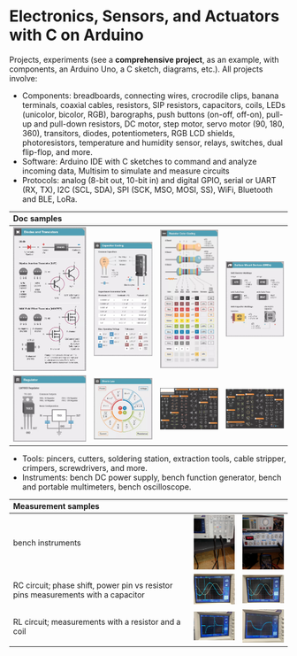 # Electronics, Sensors, and Actuators with C on Arduino

Projects, experiments (see a **comprehensive project**, as an example, with components, an Arduino Uno, a C sketch, diagrams, etc.). All projects involve:

- Components: breadboards, connecting wires, crocrodile clips, banana terminals, coaxial cables, resistors, SIP resistors, capacitors, coils, LEDs (unicolor, bicolor, RGB), barographs, push buttons (on-off, off-on), pull-up and pull-down resistors, DC motor, step motor, servo motor (90, 180, 360), transitors, diodes, potentiometers, RGB LCD shields, photoresistors, temperature and humidity sensor, relays, switches, dual flip-flop, and more.
- Software: Arduino IDE with C sketches to command and analyze incoming data, Multisim to simulate and measure circuits
- Protocols: analog (8-bit out, 10-bit in) and digital GPIO, serial or UART (RX, TX), I2C (SCL, SDA), SPI (SCK, MSO, MOSI, SS), WiFi, Bluetooth and BLE, LoRa.

| Doc samples  |   |   |   |
|:---|:---|:---|:---|
| <img src="img/ampere_transistors.jpg" alt="" width="200">  | <img src="img/farad_capacitors.jpg" alt="" width="200">  | <img src="img/ohm_resistors.jpg" alt="" width="200">  | <img src="img/ohm_resistors2.jpg" alt="" width="200">  |
| <img src="img/volt_regulators.jpg" alt="" width="200">  | <img src="img/laws.jpg" alt="" width="200">  | <img src="img/schema_a.jpg" alt="" width="200">  | <img src="img/schema_b.jpg" alt="" width="200">  |

- Tools: pincers, cutters, soldering station, extraction tools, cable stripper, crimpers, screwdrivers, and more.
- Instruments: bench DC power supply, bench function generator, bench and portable multimeters, bench oscilloscope.

| Measurement samples  |   |   |
|:---|:---|:---|
| bench instruments  | <img src="img/instruments_1.jpg" alt="" width="150">  | <img src="img/instruments_2.jpg" alt="" width="150">  |
| RC circuit; phase shift, power pin vs resistor pins measurements with a capacitor  | <img src="img/oscilloscope_amp_per_freq1.jpg" alt="" width="150">  | <img src="img/oscilloscope_amp_per_freq2.jpg" alt="" width="150">  |
| RL circuit; measurements with a resistor and a coil  | <img src="img/oscilloscope_amp_per_freq3.jpg" alt="" width="150">  | <img src="img/oscilloscope_amp_per_freq4.jpg" alt="" width="150">  |
